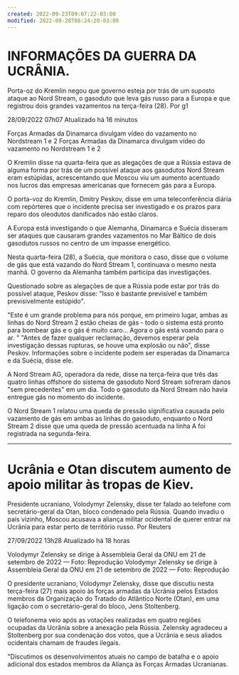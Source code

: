 ```yaml
---
created: 2022-09-23T09:07:22-03:00
modified: 2022-09-28T08:24:20-03:00
---
```


# INFORMAÇÕES DA GUERRA DA UCRÂNIA.

Porta-oz do Kremlin negou que governo esteja por trás de um suposto ataque ao Nord Stream, o gasoduto que leva gás russo para a Europa e que registrou dois grandes vazamentos na terça-feira (28).
Por g1

28/09/2022 07h07  Atualizado há 16 minutos

Forças Armadas da Dinamarca divulgam vídeo do vazamento no Nordstream 1 e 2
Forças Armadas da Dinamarca divulgam vídeo do vazamento no Nordstream 1 e 2

O Kremlin disse na quarta-feira que as alegações de que a Rússia estava de alguma forma por trás de um possível ataque aos gasodutos Nord Stream eram estúpidas, acrescentando que Moscou viu um aumento acentuado nos lucros das empresas americanas que fornecem gás para a Europa.

O porta-voz do Kremlin, Dmitry Peskov, disse em uma teleconferência diária com repórteres que o incidente precisa ser investigado e os prazos para reparo dos oleodutos danificados não estão claros.

A Europa está investigando o que Alemanha, Dinamarca e Suécia disseram ser ataques que causaram grandes vazamentos no Mar Báltico de dois gasodutos russos no centro de um impasse energético.

Nesta quarta-feira (28), a Suécia, que monitora o caso, disse que o volume de gás que está vazando do Nord Stream 1, continuava o mesmo nesta manhã. O governo da Alemanha também participa das investigações.

Questionado sobre as alegações de que a Rússia pode estar por trás do possível ataque, Peskov disse: "Isso é bastante previsível e também previsivelmente estúpido".

"Este é um grande problema para nós porque, em primeiro lugar, ambas as linhas do Nord Stream 2 estão cheias de gás - todo o sistema está pronto para bombear gás e o gás é muito caro... Agora o gás está voando para o ar. "
"Antes de fazer qualquer reclamação, devemos esperar pela investigação dessas rupturas, se houve uma explosão ou não", disse Peskov. Informações sobre o incidente podem ser esperadas da Dinamarca e da Suécia, disse ele.

A Nord Stream AG, operadora da rede, disse na terça-feira que três das quatro linhas offshore do sistema de gasoduto Nord Stream sofreram danos "sem precedentes" em um dia. Todo o gasoduto da Nord Stream não havia entregue gás no momento do incidente.

O Nord Stream 1 relatou uma queda de pressão significativa causada pelo vazamento de gás em ambas as linhas do gasoduto, enquanto o Nord Stream 2 disse que uma queda de pressão acentuada na linha A foi registrada na segunda-feira.





---




# Ucrânia e Otan discutem aumento de apoio militar às tropas de Kiev.

Presidente ucraniano, Volodymyr Zelensky, disse ter falado ao telefone com secretário-geral da Otan, bloco condenado pela Rússia. Quando invadiu o país vizinho, Moscou acusava a aliança militar ocidental de querer entrar na Ucrânia para estar perto de território russo.
Por Reuters

27/09/2022 13h28  Atualizado há 18 horas

     
Volodymyr Zelensky se dirige à Assembleia Geral da ONU em 21 de setembro de 2022 — Foto: Reprodução
Volodymyr Zelensky se dirige à Assembleia Geral da ONU em 21 de setembro de 2022 — Foto: Reprodução

O presidente ucraniano, Volodymyr Zelensky, disse que discutiu nesta terça-feira (27) mais apoio às forças armadas da Ucrânia pelos Estados membros da Organização do Tratado do Atlântico Norte (Otan), em uma ligação com o secretário-geral do bloco, Jens Stoltenberg.

O telefonema veio após as votações realizadas em quatro regiões ocupadas da Ucrânia sobre a anexação pela Rússia. Zelensky agradeceu a Stoltenberg por sua condenação dos votos, que a Ucrânia e seus aliados ocidentais chamam de fraudes ilegais.

"Discutimos os desenvolvimentos atuais no campo de batalha e o apoio adicional dos estados membros da Aliança às Forças Armadas Ucranianas.
